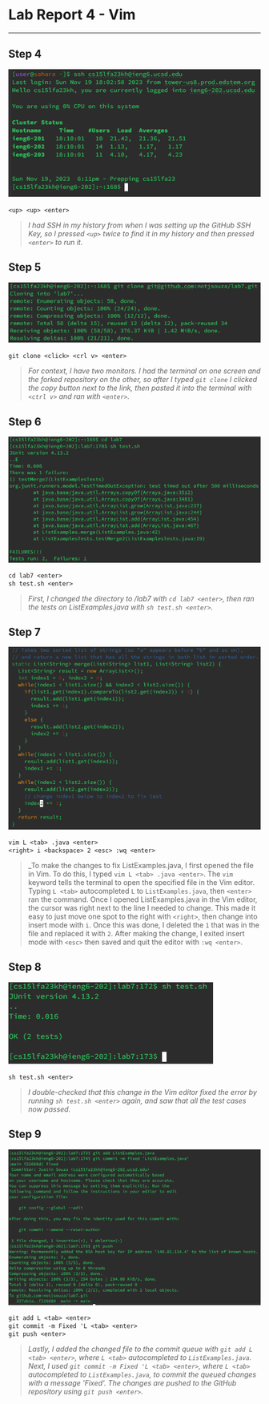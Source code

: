 # Lab Report 4 - Vim #
---

## Step 4 ##

![Lab4Step4](Lab4Step4.png)

`<up> <up> <enter>`

>_I had SSH in my history from when I was setting up the GitHub SSH Key, so I pressed `<up>` twice to find it in my history and then pressed `<enter>` to run it._

## Step 5 ##

![Lab4Step5](Lab4Step5.png)

`git clone <click> <crl v> <enter>`

>_For context, I have two monitors. I had the terminal on one screen and the forked repository on the other, so after I typed `git clone` I clicked the copy button next to the link, then pasted it into the terminal with `<ctrl v>` and ran with `<enter>`._

## Step 6 ##

![Lab4Step6](Lab4Step6.png)

```
cd lab7 <enter>
sh test.sh <enter>
```

>_First, I changed the directory to /lab7 with `cd lab7 <enter>`, then ran the tests on ListExamples.java with `sh test.sh <enter>`._

## Step 7 ##

![Lab4Step7](Lab4Step7.png)

```
vim L <tab> .java <enter>
<right> i <backspace> 2 <esc> :wq <enter>
```

>_To make the changes to fix ListExamples.java, I first opened the file in Vim. To do this, I typed `vim L <tab> .java <enter>`. The `vim` keyword tells the terminal to open the specified file in the Vim editor. Typing `L <tab>` autocompleted `L` to `ListExamples.java`, then `<enter>` ran the command. Once I opened ListExamples.java in the Vim editor, the cursor was right next to the line I needed to change. This made it easy to just move one spot to the right with `<right>`, then change into insert mode with `i`. Once this was done, I deleted the `1` that was in the file and replaced it with `2`. After making the change, I exited insert mode with `<esc>` then saved and quit the editor with `:wq <enter>`.

## Step 8 ##

![Lab4Step8](Lab4Step8.png)

`sh test.sh <enter>`

>_I double-checked that this change in the Vim editor fixed the error by running `sh test.sh <enter>` again, and saw that all the test cases now passed._

## Step 9 ##

![Lab4Step9](Lab4Step9.png)

```
git add L <tab> <enter>
git commit -m Fixed 'L <tab> <enter>
git push <enter>
```

>_Lastly, I added the changed file to the commit queue with `git add L <tab> <enter>`, where `L <tab>` autocompleted to `ListExamples.java`. Next, I used `git commit -m Fixed 'L <tab> <enter>`, where `L <tab>` autocompleted to `ListExamples.java`, to commit the queued changes with a message 'Fixed'. The changes are pushed to the GitHub repository using `git push <enter>`._
